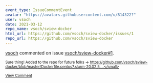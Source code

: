 ```yaml
---
event_type: IssueCommentEvent
avatar: "https://avatars.githubusercontent.com/u/814322?"
user: vsoch
date: 2021-03-12
repo_name: vsoch/sview-docker
html_url: https://github.com/vsoch/sview-docker/issues/1
repo_url: https://github.com/vsoch/sview-docker
---
```


<a href='https://github.com/vsoch' target='_blank'>vsoch</a> commented on issue <a href='https://github.com/vsoch/sview-docker/issues/1' target='_blank'>vsoch/sview-docker#1</a>.

<small>Sure thing! Added to the repo for future folks -> https://github.com/vsoch/sview-docker/blob/master/Dockerfile.centos7.slurm-20.02.5....</small>

<a href='https://github.com/vsoch/sview-docker/issues/1' target='_blank'>View Comment</a>